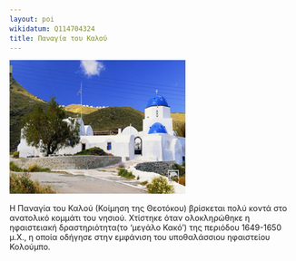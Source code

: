 ```yaml
---
layout: poi
wikidatum: Q114704324
title: Παναγία του Καλού
---
```


![kalou](../assets/img/kalou.png)

Η Παναγία του Καλού (Κοίμηση της Θεοτόκου) βρίσκεται πολύ κοντά στο ανατολικό κομμάτι του νησιού. Χτίστηκε όταν ολοκληρώθηκε η ηφαιστειακή δραστηριότητα(το ‘μεγάλο Κακό’) της περιόδου 1649-1650 μ.Χ., η οποία οδήγησε στην εμφάνιση του υποθαλάσσιου ηφαιστείου Κολούμπο.  
